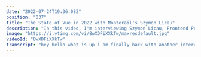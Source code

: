 ```yaml
---
date: "2022-07-24T19:36:08Z"
position: "037"
title: "The State of Vue in 2022 with Monterail's Szymon Licau"
description: "In this video, I'm interviewing Szymon Licau, Frontend Principal Engineer at Monterail, about the State of #Vue in 2022. Monterail has created this report for the last four years, and they are always on the top of their game. It's an exciting read!\n\nGet the report here: https://hi.monterail.co/3NuLjRr\n\nFollow Szymon here:\nhttps://twitter.com/szymon_licau\n\nFollow me here:\nWebsite: https://timbenniks.dev\nTwitter: https://twitter.com/timbenniks\nGithub: https://github.com/timbenniks"
image: "https://i.ytimg.com/vi/8wXDFiXXkTw/maxresdefault.jpg"
videoId: "8wXDFiXXkTw"
transcript: "hey hello what is up i am finally back with another interview video so in this video i am talking to shimon litzo oh i really hope i said his polish name correctly anyways um shimon works at monterrell where he is a principal engineer and at monteville for the last four years they have made the state of fuel report so they investigate the community they figure out where few is and they give you a report on the state of the technology and so they reached out to me it's like hey tim do you want to interview simon who knows a lot about few he actually worked on the report and it just could just be a great conversation and so yes it was so without further ado here is shimon from monteville and let's rock hello simon how are you welcome to this interview hello i'm great tim thanks for having me awesome so i just did an intro and i probably spelled your name or pronounced your name quite wrong so would you mind actually for the audience pronouncing it the right way okay um and no worries about it because i know that polish language is not that easy on pronunciation for foreigners so yeah so actually even my last name is giving people trouble here in poland because it's not usual so yeah to pronounce it correctly i'm shimon litau i know who she sounds scary but that's polish language for you it actually sounds pretty cool and so now that you have that we know your cool name and can you say a little bit about where you work and what you do and why this interview anyways okay so i'm working remotely for montreal which is a company that is an official view partner and also happens to be an alpha of the state of view reports and as for myself i'm a principal engineer of the frontend team at montreal which probably the title doesn't explain much but to put it shortly it's a leadership position where i'm ensuring that our fountain team grows learns and shares the knowledge and basically delivers the work and they are simply happy doing it awesome so at montreal you're basically kind of an agency building cool websites next to doing the research and making the view report then yeah pretty much we are a software agency we are not only like you know just doing view we also have people who do react angular and we also have multiple backend technologies so yep cool so quite full stack i like that yeah um so i went through this whole report and it's really cool it looks great it reads well just one thing and this is a bit of a cheeky question but i'm going to ask it anyways because generally when you look at the state of something there's community in there right so if you look at the state of js or the state of css there's always like these huge questionnaires with a lot of community and i kind of didn't see that in this report so that's actually not a it's fine because you are in the community right and so what do you think of the state of view so if you would ask me today i would say that the state of view is nice it's good it's fresh sort of like um out of the oven fresh state because like you know we have a lot of new cool things the view itself is quite cool it's been a long time since i've been this excited about you and all the new things that happened but the key is if you would ask me today this is how i'd answer and because of all the rights and all the hard work and all the different things that happened last year we are kind of still dealing with the consequences and the costs of what happened even today and [Music] if you would ask questions shall we go and go on i i'm just excited about the next part but continue so if you would ask me this like let's say beginning of last year where we didn't even have a single project at monterey with you free yet and so on it would be like yeah i'm digging this but i have some worries i have some like you know mixed feelings there's some anxiety some developers are worried and then we also had so many new things which probably didn't help i'm guessing many developers might have left field left behind or feeling like they have to catch up because they are stuck in a huge future project no chance to switch from it and they are like oh gosh so many things happened what what now am i like so far behind so much things happened on paper so yeah yeah you're actually pointing to a question i had a bit later but we can actually talk about that now that you brought it up because there's so much new tooling now in view three there's all these new ways of everything how it's built and now you even have next three coming up with all new things as well and so libraries now have to support both view two and three of course later only three which is easier but some haven't started yet or somewhere in the middle and then next came out and then half the modules don't work and so i feel like sometimes our community is a bit in limbo we're all still really positive but it's kind of this vibe of where am i what should i do can we now go here or is it not stable enough and so how has this impacted your projects so i can imagine this being a very real feeling people have because like i said you i'm saying this as a person who had the all the time in the world to catch up to learn these tools to get them know closely and i'm like yeah this is cool but if you are a person who just like you know does a full-time job and doesn't have the time to catch up it sounds scary because like you know you had viewedx now you have pina you had webpack which you built your application now there is this beat now there is this big test your development has changed from vito to fallout there's just so much right and i can really imagine that it sounds scary it definitely impacted our projects especially like you know considering things new things we built because we have to consider okay is it time for v3 or maybe it's not maybe it's too risky at the beginning of the year we had a project where we just decided let's stick with youtube that's safe we are not sure how dangerous it could be dependencies and all and that's okay but later half and then the year for example we jumped in we've got into view three feet and built a nice hybrid application which should be releasing some on mobile devices which is cool and right now we are kind of like view free all the way as a default for new projects we even have a project where we decided to use nuxfree knowing that it might be a lot so safe but you know we had some small issues some small bags with auto importing recently for example but overall it's nice and i think that you know it's a good choice to be on top of it because like i said for example i'm not until recently and i think there might still be for example developers view developers at monterrey who didn't even use view free in production yet so you know we have to start somewhere and if we build other developers have experienced with it we also can share this knowledge with others so yeah yeah it definitely was quite dynamic and you know a lot of challenges with challenging decisions and lots of decision-making i actually wonder if this could have been helped better likely not because when you look at the report avenue is actually talking about hey are we going to go big bang or incremental change and he actually pointed out that lots of the modules and libraries that exist that use like internal view to stuff and they really wanted to get away from that and what he just said is like we're just gonna go big bang and we're gonna work on this for a while and then it's gonna come out and then we'll see what happens and that's kind of what happened and so in when you look at that building a library like that or a framework if you compare that to let's say projects where companies want a new website and you're working on this right what is your opinion are you one of those big bang people or iterative safe changes so you know in my day-to-day job i'm very much accustomed to incremental releases and changes and i think that's the normal way of software agency because we know we need to mitigate risks we need to get the feedback from the client early we need to validate our choices and it's fine and we are also completely in control what kind of the version of the software the client all the users use in terms of library it's not so easy right because if you do incremental slow changes each of those versions someone might be using and it's also much harder to like you know deviate from something that's like at the core of it so changing something so deeply entangled and used broadly everywhere is hard and i can understand such a big right approach being reasonable situations you know and it's i don't imagine it being easy to do like incrementally and perhaps even the efforts to manage and plan such an incremental approach would be much more costly than just a big bug right yeah and like when you do your projects like i've been at where you are in previous jobs where doing a big bang would maybe take like a year and even though it's just one project um that was still too hard to do because you don't see changes during that time of this one year and you have to support both systems anyways the funny thing is we now came out with few three and there's now everything on feet and all the cool new tools with next three and now looking at the market or the space where we work things are changing a little bit right we're seeing of course they're always changing but it's kind of funny how first we had all you know um single page apps then we went all in on jam stack then we had a bit of a mix and now everybody wants to do more on the edge and go back to a bit of ssr again which kind of makes sense right because you want less hydration on the front end and you maybe want to do some dynamic stuff on the edge close to the user ssr even and then hydrate a little bit it's kind of a whole different approach again and so when you read in the report they're actually saying that ssr in q3 is good but it's not really finished yet it's not super optimized and there's a lot to be gained so think about this right in a year when you now have to build a new e-commerce website with all the bells and whistles at proper scale with fuel and nux let's say how would that look do you think um based on what you know now and based on where the market is going and the tools that you have so that's a lot of questions in one kind of but like if i would have to choose and choose myself because i'm a view developer i would probably stick with knox 3 and v3 and i feel like it's a safe bet considering that the big rights that we had are very promising in terms of how we are prepared for the future and direction actually the front end takes right now is very interesting to me and it's like so exciting to see because i'm always like a decade into web development and i've been starting with full stack development jquery and all let's just you know forget about this we're dating ourselves i was so happy when jquery came out because it stabilized how we did dumb stuff yeah that's true but you know we had this idea that there was just web development right it was just full stack and then we started to divide the front end started to grow and grew and grew and get more complicated we did a lot of things in a hacky way because there was no apis yet for it we had hash bass router routing and so on there's just so much but then the reality reality hit us we've been throwing megabytes of javascript and bundled content to the users and that's not okay obviously in terms of like e-commerce that's absolutely not okay that's not how you should do it so we started to experiment with some cyber side generation seven site rendering we started like you know come a full circle and come back and be like you know maybe like the old paradigms are fine in some way and we should probably stick to them and for a good reason and it's very exciting you know how current frameworks approach it and even how new frameworks get created to solve this like quick which is gaining so much attention for good reasons how crazy different it is and how it tries to solve the problems and even from the backend perspective there is the rails team with their hot wire turbo and stimulus approach which is like even different paradigms to solve these issues they basically throw everything upside down and everything now is back again on the back end and also just plain old html everywhere but it works and it's very interesting so to me um i feel like this is basically the area to watch out for in the coming months and years and i'm quite excited for it but right now with you know next three being out lazarus candidates still but you know stabilizing and view free out i think that hand in hand together they probably will do some crazy stuff i've already seen what's max freeze doing with nitro we even had uh daniel rowe at the meetup at montreal back a few months ago and he gave us a presentation and like you know you couldn't not be hacked about its next fee and what it's going to do i actually just did a presentation as well where i used nox 3's nitro engine on the edge runtimes of different edge providers and so on the cloud flare it just it just works really easily and then i went to netlify and then i had to run it in dino and that also worked and so you can see that the the team at next has worked so hard on nitro and they saw that this was gonna happen like two years ago which i think that's great and so now when you look you have like systems like astro or svelte kit or remax they're all kind of playing in that playground and so while we wait for the rest to be become stable in the view world have you actually tried these or are you such a fanboy like me that we just wait so personally you know i'm fine with writing actually but for example at montreal we do have projects with for example which used next js and i heard personally some opinions for example like next introduced some new things or caught up with some things that were not there yet so it's really nice that we have a bit of a broader view as a software agency that you know doesn't just do view development but also others so you know it's good to take a good look at all the frameworks and how they are doing how good things they are doing maybe there are some bad things they are doing but like you know honestly i'm for now sticking with view and just my bet is on them you and max are probably going to do some extremely cool stuff and i'm very positive on that yeah actually i agree um for work i've had to like dip my toe in next js and for sale and stuff and it actually works very well it's super stable so i'm kind of excited to see the differences when next comes in with the new few stuff and i think it's going to be a great time for developers it's all going to be super awesome um dude thank you very much for this interview um i loved it um it was nice to meet you for the first time actually um well thanks and hopefully speak to you soon cheers thanks tim likewise"
---
```


